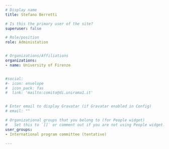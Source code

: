 ```yaml
---
# Display name
title: Stefano Berretti

# Is this the primary user of the site?
superuser: false

# Role/position
role: Administation


# Organizations/Affiliations
organizations:
- name: University of Firenze


#social:
#- icon: envelope
#  icon_pack: fas
#  link: 'mailto:comito@di.uniroma1.it'


# Enter email to display Gravatar (if Gravatar enabled in Config)
# email: ""

# Organizational groups that you belong to (for People widget)
#   Set this to `[]` or comment out if you are not using People widget.
user_groups:
- International program committee (tentative)

---
```

